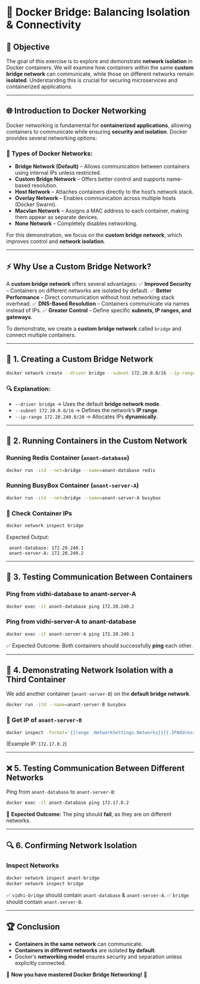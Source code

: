 # 🚀 Docker Bridge: Balancing Isolation & Connectivity

## 📌 Objective
The goal of this exercise is to explore and demonstrate **network isolation** in Docker containers. We will examine how containers within the same **custom bridge network** can communicate, while those on different networks remain **isolated**. Understanding this is crucial for securing microservices and containerized applications.  

---

## 🌐 Introduction to Docker Networking
Docker networking is fundamental for **containerized applications**, allowing containers to communicate while ensuring **security and isolation**. Docker provides several networking options:

### 🔹 Types of Docker Networks:
- **Bridge Network (Default)** – Allows communication between containers using internal IPs unless restricted.
- **Custom Bridge Network** – Offers better control and supports name-based resolution.
- **Host Network** – Attaches containers directly to the host’s network stack.
- **Overlay Network** – Enables communication across multiple hosts (Docker Swarm).
- **Macvlan Network** – Assigns a MAC address to each container, making them appear as separate devices.
- **None Network** – Completely disables networking.

For this demonstration, we focus on the **custom bridge network**, which improves control and **network isolation**.

---

## ⚡ Why Use a Custom Bridge Network?
A **custom bridge network** offers several advantages:
✅ **Improved Security** – Containers on different networks are isolated by default.
✅ **Better Performance** – Direct communication without host networking stack overhead.
✅ **DNS-Based Resolution** – Containers communicate via names instead of IPs.
✅ **Greater Control** – Define specific **subnets, IP ranges, and gateways**.

To demonstrate, we create a **custom bridge network** called `bridge` and connect multiple containers.

---

## 🔧 1. Creating a Custom Bridge Network
```bash
docker network create --driver bridge --subnet 172.20.0.0/16 --ip-range 172.20.240.0/20 bridge
```
### 🔍 Explanation:
- `--driver bridge` → Uses the default **bridge network mode**.
- `--subnet 172.20.0.0/16` → Defines the network’s **IP range**.
- `--ip-range 172.20.240.0/20` → Allocates IPs **dynamically**.

---

## 🚀 2. Running Containers in the Custom Network
### Running **Redis Container** (`anant-database`)
```bash
docker run -itd --net=bridge --name=anant-database redis
```
### Running **BusyBox Container** (`anant-server-A`)
```bash
docker run -itd --net=bridge --name=anant-server-A busybox
```

### 📌 Check Container IPs
```bash
docker network inspect bridge
```
Expected Output:
```
 anant-database: 172.20.240.1
 anant-server-A: 172.20.240.2
```

---

## 📔 3. Testing Communication Between Containers
### Ping from **vidhi-database** to **anant-server-A**
```bash
docker exec -it anant-database ping 172.20.240.2
```
### Ping from **vidhi-server-A** to **anant-database**
```bash
docker exec -it anant-server-A ping 172.20.240.1
```
✅ Expected Outcome: Both containers should successfully **ping** each other.

---

## 🚧 4. Demonstrating Network Isolation with a Third Container
We add another container (`anant-server-B`) on the **default bridge network**.
```bash
docker run -itd --name=anant-server-B busybox
```
### 📌 Get IP of `anant-server-B`
```bash
docker inspect -format='{{range .NetworkSettings.Networks}}{{.IPAddress}}{{end}}' anant-server-B
```
(Example IP: `172.17.0.2`)

---

## ❌ 5. Testing Communication Between Different Networks
Ping from `anant-database` to `anant-server-B`:
```bash
docker exec -it anant-database ping 172.17.0.2
```
🚨 **Expected Outcome:** The ping should **fail**, as they are on different networks.

---

## 🔍 6. Confirming Network Isolation
### Inspect Networks
```bash
docker network inspect anant-bridge
docker network inspect bridge
```
✅ `vidhi-bridge` should contain `anant-database` & `anant-server-A`.
✅ `bridge` should contain `anant-server-B`.

---

## 🏆 Conclusion
- **Containers in the same network** can communicate.
- **Containers in different networks** are isolated **by default**.
- Docker’s **networking model** ensures security and separation unless explicitly connected.

🚀 **Now you have mastered Docker Bridge Networking!** 🎯

